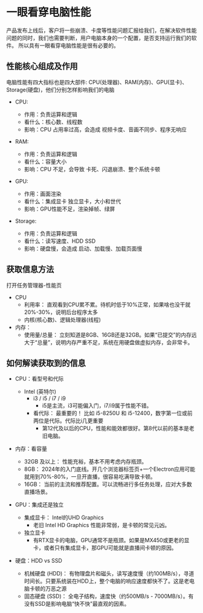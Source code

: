# 一眼看穿电脑性能

产品发布上线后，客户将一些崩溃、卡度等性能问题汇报给我们，在解决软件性能问题的同时，我们也需要判断，用户电脑本身的一个配置，是否支持运行我们的软件。
所以具有一眼看穿电脑性能是很有必要的。

## 性能核心组成及作用
电脑性能有四大指标也是四大部件: CPU(处理器)、RAM(内存)、GPU(显卡)、Storage(硬盘)，他们分别怎样影响我们的电脑

- CPU:
  - 作用：负责运算和逻辑
  - 看什么：核心数、线程数
  - 影响：CPU 占用率过高，会造成 视频卡度、音画不同步、程序无响应

- RAM:
  - 作用：负责运算和逻辑
  - 看什么：容量大小
  - 影响：CPU 不足，会导致 卡死、闪退崩溃、整个系统卡顿

- GPU:
  - 作用：画面渲染
  - 看什么：集成显卡 独立显卡，大小和世代
  - 影响：GPU性能不足，渲染掉帧、绿屏

- Storage:
  - 作用：负责运算和逻辑
  - 看什么：读写速度、HDD SSD
  - 影响：硬盘慢，会造成 启动、加载慢、加载页面慢

## 获取信息方法
打开任务管理器-性能页
- CPU
  - 利用率： 直观看到CPU累不累。待机时低于10%正常，如果啥也没干就20%-30%，说明后台程序太多
  - 内核(核心数)、逻辑处理器(线程)
- 内存：
  - 使用量/总量： 立刻知道是8GB、16GB还是32GB。如果“已提交”的内存远大于“总量”，说明内存严重不足，系统在用硬盘做虚拟内存，会非常卡。


## 如何解读获取到的信息
- CPU：看型号和代际
  - Intel (英特尔)
    - i3 / i5 / i7 / i9
      - i5是主流，i3可能偏入门，i7/i9属于性能不错。
    - 看代际： 最重要的！ 比如 i5-8250U 和 i5-12400，数字第一位或前两位是代际。代际比i几更重要
      - 第12代及以后的CPU，性能和能效都很好。第8代以前的基本是老旧电脑。

- 内存：看容量
  - 32GB 及以上： 性能充裕，基本不用考虑内存瓶颈。
  - 8GB： 2024年的入门底线。开几个浏览器标签页+一个Electron应用可能就用到70%-80%，一旦开直播，很容易吃满导致卡顿。
  - 16GB： 当前的主流和推荐配置。可以流畅进行多任务处理，应对大多数直播场景。

- GPU：集成还是独立
  - 集成显卡： Intel的UHD Graphics
    - 老旧 Intel HD Graphics 性能非常弱，是卡顿的常见元凶。
  - 独立显卡
    - 有RTX显卡的电脑，GPU通常不是瓶颈。如果是MX450或更老的显卡，或者只有集成显卡，那GPU可能就是直播间卡顿的原因。 

- 硬盘：HDD vs SSD
  - 机械硬盘 (HDD)： 有物理盘片和磁头，读写速度慢（约100MB/s），寻道时间长。只要系统装在HDD上，整个电脑的响应速度都快不了。这是老电脑卡顿的万恶之源
  - 固态硬盘 (SSD)： 全电子结构，速度快（约500MB/s - 7000MB/s）。有没有SSD是影响电脑“快不快”最直观的因素。
